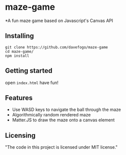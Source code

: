 # maze-game
*A fun maze game based on Javascript's Canvas API

## Installing

```
git clone https://github.com/davefogo/maze-game
cd maze-game/
npm install
```

## Getting started

open `index.html`
have fun!

## Features

* Use WASD keys to navigate the ball through the maze
* Algorithmically random rendered maze
* Matter.JS to draw the maze onto a canvas element


## Licensing

"The code in this project is licensed under MIT license."

